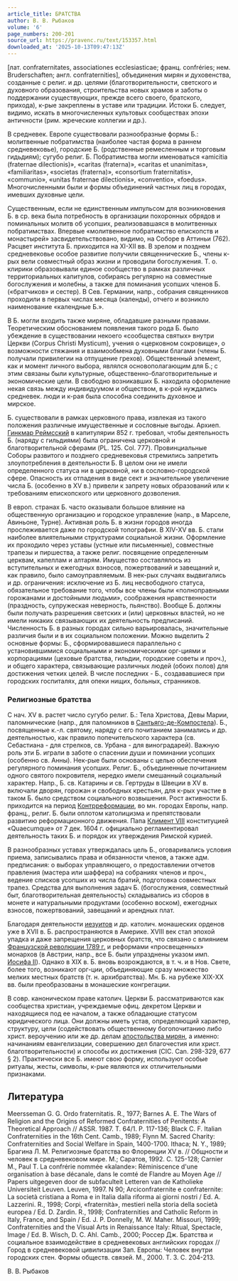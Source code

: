 ```yaml
---
article_title: БРАТСТВА
author: В. В. Рыбаков
volume: '6'
page_numbers: 200-201
source_url: https://pravenc.ru/text/153357.html
downloaded_at: '2025-10-13T09:47:13Z'
---
```


[лат. confraternitates, associationes ecclesiasticae; франц. confréries; нем. Bruderschaften; англ. confraternities], объединения мирян и духовенства, созданные с религ. и др. целями (благотворительности, светского и духовного образования, строительства новых храмов и заботы о поддержании существующих, прежде всего своего, братского, прихода), к-рые закреплены в уставе или традиции. Истоки Б. следует, видимо, искать в многочисленных культовых сообществах эпохи античности (рим. жреческие коллегии и др.).

В средневек. Европе существовали разнообразные формы Б.: молитвенные побратимства (наиболее частая форма в раннем средневековье), городские Б. (родственные ремесленным и торговым гидьдиям); сугубо религ. Б. Побратимства могли именоваться «amicitia (fraternae dilectionis)», «caritas (fraterna)», «caritas et unanimitas», «familiaritas», «societas (fraterna)», «consortium fraternitatis», «communio», «unitas fraternae dilectionis», «conventio», «foedus». Многочисленными были и формы объединений частных лиц в городах, имевших духовные цели.

Существенным, если не единственным импульсом для возникновения Б. в ср. века была потребность в организации похоронных обрядов и поминальных молитв об усопших, реализовавшаяся в молитвенных побратимствах. Впервые «молитвенное побратимство епископств и монастырей» засвидетельствовано, видимо, на Соборе в Аттиньи (762). Расцвет института Б. приходится на XI-XII вв. В зрелом и позднем средневековье особое развитие получили священнические Б., члены к-рых вели совместный образ жизни и проводили богослужения. Т. о. клирики образовывали единое сообщество в рамках различных территориальных капитулов, собираясь регулярно на совместные богослужения и молебны, а также для поминания усопших членов Б. («братчиков» и сестер). В Сев. Германии, напр., собрания священников проходили в первых числах месяца (календы), отчего и возникло наименование «календные Б.».

В Б. могли входить также миряне, обладавшие разными правами. Теоретическим обоснованием появления такого рода Б. было убеждение в существовании некоего «сообщества святых» внутри Церкви (Corpus Christi Mysticum), учения о «церковном сокровище», о возможности стяжания и взаимообмена духовными благами (члены Б. получали привилегии на отпущение грехов). Общественный элемент, как и момент личного выбора, являлся основополагающим для Б.; с этим связаны были культурные, общественно-благотворительные и экономические цели. В свободно возникавших Б. находила оформление некая связь между индивидуумом и обществом, в к-рой нуждались средневек. люди и к-рая была способна соединить духовное и мирское.

Б. существовали в рамках церковного права, извлекая из такого положения различные имущественные и сословные выгоды. Архиеп. [Гинкмар Реймсский](<https://pravenc.ru/text/Гинкмар Реймсский.html>) в капитулярии 852 г. требовал, чтобы деятельность Б. (наряду с гильдиями) была ограничена церковной и благотворительной сферами (PL. 125. Col. 777). Провинциальные Соборы развитого и позднего средневековья стремились запретить злоупотребления в деятельности Б. В целом они не имели определенного статуса ни в церковной, ни в сословно-городской сфере. Опасность их отпадения в виде сект и значительное увеличение числа Б. (особенно в XV в.) привели к запрету новых образований или к требованиям епископского или церковного дозволения.

В европ. странах Б. часто оказывали большое влияние на общественную организацию и городское управление (напр., в Марселе, Авиньоне, Турне). Активная роль Б. в жизни городов иногда прослеживается даже по городской топографии. В XIV-XV вв. Б. стали наиболее влиятельными структурами социальной жизни. Оформление их проходило через уставы (устные или письменные), совместные трапезы и пиршества, а также религ. посвящение определенным церквам, капеллам и алтарям. Имущество составлялось из вступительных и ежегодных взносов, пожертвований и завещаний и, как правило, было самоуправляемым. В нек-рых случаях выдвигались и др. ограничения: исключение из Б. лиц несвободного статуса, обязательное требование того, чтобы все члены были «полноправными горожанами и достойными людьми», соображения нравственности (праздность, супружеская неверность, пьянство). Вообще Б. должны были получать разрешения светских и (или) церковных властей, но не имели никаких связывающих их деятельность предписаний. Численность Б. в разных городах сильно варьировалась, значительные различия были и в их социальном положении. Можно выделить 2 основные формы: Б., сформировавшиеся параллельно с установившимися социальными и экономическими орг-циями и корпорациями (цеховые братства, гильдии, городские советы и проч.), и общего характера, связывающие различных людей (обоих полов) для достижения четких целей. В числе последних - Б., создававшиеся при городских госпиталях, для опеки нищих, больных, странников.

### Религиозные братства

С нач. XV в. растет число сугубо религ. Б.: Тела Христова, Девы Марии, паломнические (напр., для паломников в [Сантьяго-де-Компостела](https://pravenc.ru/text/Сантьяго-де-Компостела.html)). Б., посвященные к.-л. святому, наряду с его почитанием занимались и др. деятельностью, как правило попечительского характера (св. Себастиана - для стрелков, св. Урбана - для виноградарей). Важную роль эти Б. играли в заботе о спасении души и поминании усопших (особенно св. Анны). Нек-рые были основаны с целью обеспечения регулярного поминания усопших. Религ. Б., объединенные почитанием одного святого покровителя, нередко имели смешанный социальный характер. Напр., Б. св. Катарины и св. Гертруды в Швеции в XV в. включали дворян, горожан и свободных крестьян, для к-рых участие в таком Б. было средством социального возвышения. Рост активности Б. приходится на период [Контрреформации](https://pravenc.ru/text/Контрреформация.html), во мн. городах Европы, напр. франц., религ. Б. были оплотом католицизма и препятствовали развитию реформационного движения. Папа [Климент VIII](<https://pravenc.ru/text/Климент VIII.html>) конституцией «Quaecumque» от 7 дек. 1604 г. официально регламентировал деятельность таких Б. и порядок их утверждения Римской курией.

В разнообразных уставах утверждалась цель Б., оговаривались условия приема, записывались права и обязанности членов, а также адм. предписания: о выборах управляющего, о предоставлении отчетов правления (мастера или шаффера) на собраниях членов и проч., ведение списков усопших из числа братий, подготовка совместных трапез. Средства для выполнения задач Б. (богослужения, совместный быт, благотворительная деятельность) складывались из сборов в монете и натуральными продуктами (особенно воском), ежегодных взносов, пожертвований, завещаний и арендных плат.

Благодаря деятельности [иезуитов](https://pravenc.ru/text/иезуитов.html) и др. католич. монашеских орденов уже в XVII в. Б. распространяются в Америке. XVIII век стал эпохой упадка и даже запрещения церковных братств, что связано с влиянием [Французской революции 1789 г.](<https://pravenc.ru/text/Французской революции 1789 г .html>) и реформами «просвещенных» монархов (в Австрии, напр., все Б. были упразднены указом имп. [Иосифа II](<https://pravenc.ru/text/Иосифа II.html>)). Однако в XIX в. Б. вновь возрождаются, в т. ч. и в Нов. Свете, более того, возникают орг-ции, объединяющие сразу множество мелких местных братств (т. н. архибратства). Мн. Б. на рубеже XIX-XX вв. были преобразованы в монашеские конгрегации.

В совр. каноническом праве католич. Церкви Б. рассматриваются как сообщества христиан, учреждаемые офиц. декретом Церкви и находящиеся под ее началом, а также обладающие статусом юридического лица. Они должны иметь устав, определяющий характер, структуру, цели (содействовать общественному богопочитанию либо христ. вероучению или же др. делам [апостольства мирян](<https://pravenc.ru/text/апостольства мирян.html>), а именно: начинаниям евангелизации, совершению дел благочестия или христ. благотворительности) и способы их достижения (CIC. Can. 298-329, 677 § 2). Практически все Б. имеют свою форму, используют особые ритуалы, жесты, символы, к-рые являются их отличительными признаками.

## Литература

Meersseman G. G. Ordo fraternitatis. R., 1977; Barnes A. E. The Wars of Religion and the Origins of Reformed Confraternities of Penitents: A Theoretical Approach // ASSR. 1987. T. 64/1. P. 117-136; Black C. F. Italian Confraternities in the 16th Cent. Camb., 1989; Flynn M. Sacred Charity: Confraternities and Social Welfare in Spain, 1400-1700. Ithaca; N. Y., 1989; Брагина Л. М. Религиозные братства во Флоренции XV в. // Общности и человек в средневековом мире. М.; Саратов, 1992. С. 125-128; Carnier M., Paul T. La confrérie nommée «kalande»: Réminiscence d'une organisation à base décanale, dans le comté de Flandre au Moyen Age // Papers uitgegeven door de subfaculteit Letteren van de Katholieke Universiteit Leuven. Leuven, 1997. N 90; Arciconfraternite e confraternite: La società cristiana a Roma e in Italia dalla riforma ai giorni nostri / Ed. A. Lazzerini. R., 1998; Corpi, «fraternità», mestieri nella storia della società europea / Ed. D. Zardin. R., 1998; Confraternities and Catholic Reform in Italy, France, and Spain / Ed. J. P. Donnelly, M. W. Maher. Missouri, 1999; Confraternities and the Visual Arts in Renaissance Italy: Ritual, Spectacle, Image / Ed. B. Wisch, D. C. Ahl. Camb., 2000; Россер Дж. Братства и социальное взаимодействие в средневековых английских городах // Город в средневековой цивилизации Зап. Европы: Человек внутри городских стен. Формы обществ. связей. М., 2000. Т. 3. С. 204-213.

В. В. Рыбаков
